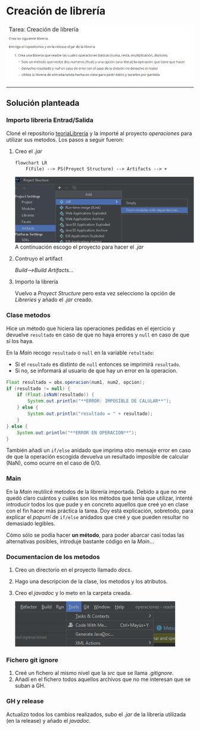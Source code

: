 # Creación de librería
![enunciado](imagenesReadme/enunciadoLibreria.png)

-----
## Solución planteada
### Importo libreria Entrad/Salida
Cloné el repositorio [teoriaLibreria](https://github.com/acastineiraduran/teoriaLibreria.git)
y la importé al proyecto _operaciones_ 
para utilizar sus metodos. Los pasos a seguir
fueron:
1. Creo el _.jar_
    ```mermaid
    flowchart LR
        F(File) --> PS(Proyect Structure) --> Artifacts --> +
    ```
    ![pasosJar](imagenesReadme/pasosJar.png)
    A continuación escogo el proyecto para hacer el _.jar_

2. Contruyo el artifact

    _Build-->Build Artifacts..._

3. Importo la librería

    Vuelvo a _Proyect Structure_ pero esta vez selecciono la opción de _Libreries_
    y añado el _.jar_ creado.

### Clase metodos
Hice un método que hiciera las operaciones pedidas en el ejercicio y devuelve 
`resultado` en caso de que no haya errores y `null` en caso de que sí los haya.

En la _Main_ recogo `resultado` o `null` en la variable `retultado`:
* Si el `resultado` es distinto de `null` entonces se imprimirá `resultado`.
* Si no, se informará al usuario de que hay un error en la operacion.
```java
Float resultado = obx.operacion(num1, num2, opcion);
if (resultado != null) { 
    if (Float.isNaN(resultado)) { 
        System.out.println("**ERROR: IMPOSIBLE DE CALULAR**");
    } else {
        System.out.println("resultado = " + resultado);
    }
} else {
    System.out.println("**ERROR EN OPERACION**");
}
```
También añadí un `if/else` anidado que imprima otro mensaje error en caso de que la
operación escogida devuelva un resultado imposible de calcular (NaN), como ocurre
en el caso de 0/0.

### Main
En la _Main_ reutilicé metodos de la librería importada. Debido a que no me quedó claro
cuántos y cuáles son los métodos que tenía que utilizar, intenté introducir todos
los que pude y en concreto aquellos que creé yo en clase con el fin hacer más práctica
la tarea. Doy está explicación, sobretodo, para explicar el _popurrí_ de `if/else`
anidados que creé y que pueden resultar no demasiado legibles.

Cómo sólo se podía hacer **un método**, para poder abarcar casi todas las alternativas
posibles, introduje bastante código en la _Main_...

### Documentacion de los metodos
1. Creo un directorio en el proyecto llamado _docs_.
2. Hago una descripcion de la clase, los metodos y los atributos.
3. Creo el _javadoc_ y lo meto en la carpeta creada.
  
    ![javadocProcess](imagenesReadme/javadocProcess.png)

### Fichero git ignore
1. Creé un fichero al mismo nivel que la _src_ que se llama _.gitignore_.
2. Añadí en el fichero todos aquellos archivos que no me interesan que se suban 
a GH.

### GH y release
Actualizo todos los cambios realizados, subo el _.jar_ de la libreria utilizada
(en la release) y añado el _javadoc_.
